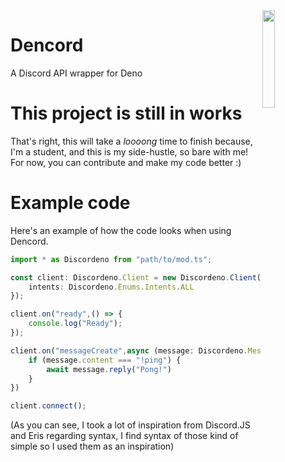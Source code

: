 <img align="right" src="https://cdn.discordapp.com/attachments/1118593916623650926/1141824468193394798/mp7prT4.png" width=20% height=20%>

# Dencord
A Discord API wrapper for Deno

# This project is still in works
That's right, this will take a *loooong* time to finish because, I'm a student, and this is my side-hustle, so bare with me! For now, you can contribute and make my code better :)

# Example code
Here's an example of how the code looks when using Dencord.
```ts
import * as Discordeno from "path/to/mod.ts";

const client: Discordeno.Client = new Discordeno.Client("YOUR-BOT-TOKEN",{
    intents: Discordeno.Enums.Intents.ALL
});

client.on("ready",() => {
    console.log("Ready");
});

client.on("messageCreate",async (message: Discordeno.Message) => {
    if (message.content === "!ping") {
        await message.reply("Pong!")
    }
})

client.connect();
```
(As you can see, I took a lot of inspiration from Discord.JS and Eris regarding syntax, I find syntax of those kind of simple so I used them as an inspiration)
